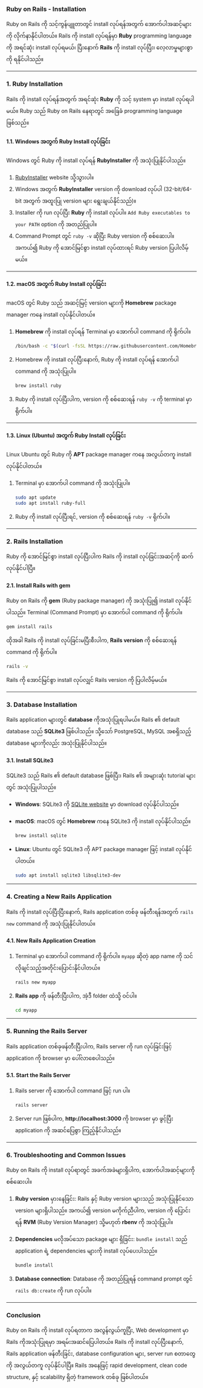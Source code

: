 ### **Ruby on Rails - Installation**

Ruby on Rails ကို သင့်ကွန်ပျူတာတွင် install လုပ်ရန်အတွက် အောက်ပါအဆင့်များကို လိုက်နာနိုင်ပါတယ်။ Rails ကို install လုပ်ရန်မှာ **Ruby** programming language ကို အရင်ဆုံး install လုပ်ရမယ်၊ ပြီးနောက် **Rails** ကို install လုပ်ပြီး၊ လေ့လာမှုများစွာကို ရနိုင်ပါသည်။

---

### **1. Ruby Installation**

Rails ကို install လုပ်ရန်အတွက် အရင်ဆုံး **Ruby** ကို သင့် system မှာ install လုပ်ရပါမယ်။ Ruby သည် Ruby on Rails နေရာတွင် အခြေခံ programming language ဖြစ်သည်။

#### **1.1. Windows အတွက် Ruby Install လုပ်ခြင်း**

Windows တွင် Ruby ကို install လုပ်ရန် **RubyInstaller** ကို အသုံးပြုနိုင်ပါသည်။

1. [RubyInstaller](https://rubyinstaller.org/) website သို့သွားပါ။
2. Windows အတွက် **RubyInstaller** version ကို download လုပ်ပါ (32-bit/64-bit အတွက် အထူးပြု version များ ရွေးချယ်နိုင်သည်)။
3. Installer ကို run လုပ်ပြီး **Ruby** ကို install လုပ်ပါ။ `Add Ruby executables to your PATH` option ကို အတည်ပြုပါ။
4. Command Prompt တွင် `ruby -v` ဆိုပြီး Ruby version ကို စစ်ဆေးပါ။ အကယ်၍ Ruby ကို အောင်မြင်စွာ install လုပ်ထားရင် Ruby version ပြပါလိမ့်မယ်။

---

#### **1.2. macOS အတွက် Ruby Install လုပ်ခြင်း**

macOS တွင် Ruby သည် အဆင့်မြင့် version များကို **Homebrew** package manager ကနေ install လုပ်နိုင်ပါတယ်။

1. **Homebrew** ကို install လုပ်ရန် Terminal မှာ အောက်ပါ command ကို ရိုက်ပါ။

   ```bash
   /bin/bash -c "$(curl -fsSL https://raw.githubusercontent.com/Homebrew/install/HEAD/install.sh)"
   ```

2. Homebrew ကို install လုပ်ပြီးနောက်, Ruby ကို install လုပ်ရန် အောက်ပါ command ကို အသုံးပြုပါ။

   ```bash
   brew install ruby
   ```

3. Ruby ကို install လုပ်ပြီးပါက, version ကို စစ်ဆေးရန် `ruby -v` ကို terminal မှာ ရိုက်ပါ။

---

#### **1.3. Linux (Ubuntu) အတွက် Ruby Install လုပ်ခြင်း**

Linux Ubuntu တွင် Ruby ကို **APT** package manager ကနေ အလွယ်တကူ install လုပ်နိုင်ပါတယ်။

1. Terminal မှာ အောက်ပါ command ကို အသုံးပြုပါ။

   ```bash
   sudo apt update
   sudo apt install ruby-full
   ```

2. Ruby ကို install လုပ်ပြီးရင်, version ကို စစ်ဆေးရန် `ruby -v` ရိုက်ပါ။

---

### **2. Rails Installation**

Ruby ကို အောင်မြင်စွာ install လုပ်ပြီးပါက Rails ကို install လုပ်ခြင်းအဆင့်ကို ဆက်လုပ်နိုင်ပါပြီ။

#### **2.1. Install Rails with gem**

Ruby on Rails ကို **gem** (Ruby package manager) ကို အသုံးပြု၍ install လုပ်နိုင်ပါသည်။ Terminal (Command Prompt) မှာ အောက်ပါ command ကို ရိုက်ပါ။

```bash
gem install rails
```

ထိုအခါ Rails ကို install လုပ်ခြင်းမပြီးစီးပါက, **Rails version** ကို စစ်ဆေးရန် command ကို ရိုက်ပါ။

```bash
rails -v
```

Rails ကို အောင်မြင်စွာ install လုပ်လျှင် Rails version ကို ပြပါလိမ့်မယ်။

---

### **3. Database Installation**

Rails application များတွင် **database** ကိုအသုံးပြုရပါမယ်။ Rails ၏ default database သည် **SQLite3** ဖြစ်ပါသည်။ သို့သော် PostgreSQL, MySQL အစရှိသည့် database များကိုလည်း အသုံးပြုနိုင်ပါသည်။

#### **3.1. Install SQLite3**

SQLite3 သည် Rails ၏ default database ဖြစ်ပြီး၊ Rails ၏ အများဆုံး tutorial များတွင် အသုံးပြုပါသည်။

- **Windows**: SQLite3 ကို [SQLite website](https://www.sqlite.org/download.html) မှာ download လုပ်နိုင်ပါသည်။
- **macOS**: macOS တွင် **Homebrew** ကနေ SQLite3 ကို install လုပ်နိုင်ပါသည်။

   ```bash
   brew install sqlite
   ```

- **Linux**: Ubuntu တွင် SQLite3 ကို APT package manager ဖြင့် install လုပ်နိုင်ပါတယ်။

   ```bash
   sudo apt install sqlite3 libsqlite3-dev
   ```

---

### **4. Creating a New Rails Application**

Rails ကို install လုပ်ပြီးပြီးနောက်, Rails application တစ်ခု ဖန်တီးရန်အတွက် `rails new` command ကို အသုံးပြုနိုင်ပါတယ်။

#### **4.1. New Rails Application Creation**

1. Terminal မှာ အောက်ပါ command ကို ရိုက်ပါ။ `myapp` ဆိုတဲ့ app name ကို သင်လိုချင်သည့်အတိုင်းပြောင်းနိုင်ပါတယ်။

   ```bash
   rails new myapp
   ```

2. **Rails app** ကို ဖန်တီးပြီးပါက, အဲ့ဒီ folder ထဲသို့ ဝင်ပါ။

   ```bash
   cd myapp
   ```

---

### **5. Running the Rails Server**

Rails application တစ်ခုဖန်တီးပြီးပါက, Rails server ကို run လုပ်ခြင်းဖြင့် application ကို browser မှာ ပေါ်လာစေပါသည်။

#### **5.1. Start the Rails Server**

1. Rails server ကို အောက်ပါ command ဖြင့် run ပါ။

   ```bash
   rails server
   ```

2. Server run ဖြစ်ပါက, **http://localhost:3000** ကို browser မှာ ဖွင့်ပြီး application ကို အဆင်ပြေစွာ ကြည့်နိုင်ပါသည်။

---

### **6. Troubleshooting and Common Issues**

Ruby on Rails ကို install လုပ်ရာတွင် အခက်အခဲများရှိပါက, အောက်ပါအဆင့်များကို စစ်ဆေးပါ။

1. **Ruby version** မှားနေခြင်း: Rails နှင့် Ruby version များသည် အသုံးပြုနိုင်သော version များရှိပါသည်။ အကယ်၍ version မကိုက်ညီပါက, version ကို ပြောင်းရန် **RVM** (Ruby Version Manager) သို့မဟုတ် **rbenv** ကို အသုံးပြုပါ။

2. **Dependencies** မလိုအပ်သော package များ ရှိခြင်း: `bundle install` သည် application ရဲ့ dependencies များကို install လုပ်ပေးပါသည်။

   ```bash
   bundle install
   ```

3. **Database connection**: Database ကို အတည်ပြုရန် command prompt တွင် `rails db:create` ကို run လုပ်ပါ။

---

### **Conclusion**

Ruby on Rails ကို install လုပ်ရတာက အလွန်လွယ်ကူပြီး, Web development မှာ Rails ကိုအသုံးပြုရမှာ အရမ်းအဆင်ပြေပါတယ်။ Rails ကို install လုပ်ပြီးနောက်, Rails application ဖန်တီးခြင်း, database configuration များ, server run စတာတွေကို အလွယ်တကူ လုပ်နိုင်ပါပြီ။ Rails အနေဖြင့် rapid development, clean code structure, နှင့် scalability ရှိတဲ့ framework တစ်ခု ဖြစ်ပါတယ်။